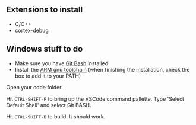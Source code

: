 ## Extensions to install

- C/C++
- cortex-debug

## Windows stuff to do

- Make sure you have [Git Bash](https://gitforwindows.org) installed
- Install the [ARM gnu toolchain](https://developer.arm.com/tools-and-software/open-source-software/developer-tools/gnu-toolchain/gnu-rm/downloads) (when finishing the installation, check the box to add it to your PATH)


Open your code folder.

Hit `CTRL-SHIFT-P` to bring up the VSCode command pallette. Type 'Select Default Shell' and select Git BASH.

Hit `CTRL-SHIFT-B` to build. It should work.


